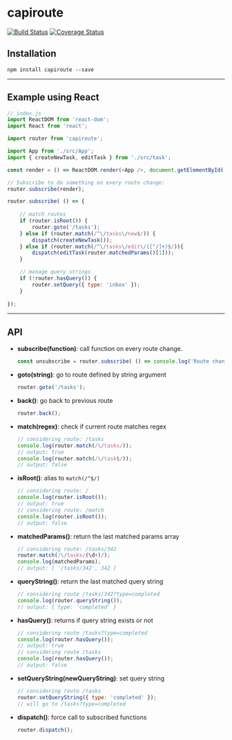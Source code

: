 # capiroute

[![Build Status](https://www.travis-ci.org/calimaborges/capiroute.svg?branch=master)](https://www.travis-ci.org/calimaborges/capiroute)
[![Coverage Status](https://coveralls.io/repos/github/calimaborges/capiroute/badge.svg?branch=master)](https://coveralls.io/github/calimaborges/capiroute?branch=master)

## Installation

```
npm install capiroute --save
```

---
## Example using React

```javascript
// index.js
import ReactDOM from 'react-dom';
import React from 'react';

import router from 'capiroute';

import App from './src/App';
import { createNewTask, editTask } from './src/task';

const render = () => ReactDOM.render(<App />, document.getElementById('root'));

// Subscribe to do something on every route change: 
router.subscribe(render);

router.subscribe( () => {
    
    // match routes
    if (router.isRoot()) {
        router.goto('/tasks');
    } else if (router.match(/^\/tasks\/new$/)) {
        dispatch(createNewTask());
    } else if (router.match(/^\/tasks\/edit\/([^/]+)$/)){
        dispatch(editTask(router.matchedParams()[1]));
    }

    // manage query strings
    if (!router.hasQuery()) {
        router.setQuery({ type: 'inbox' });
    }
    
});
```

---
## API

* **subscribe(function)**: call function on every route change.
    
    ```javascript
    const unsubscribe = router.subscribe( () => console.log('Route changed!') );
    ```
    
* **goto(string)**: go to route defined by string argument
 
    ```javascript
    router.goto('/tasks');
    ```

* **back()**: go back to previous route

    ```javascript
    router.back();
    ```
    
* **match(regex)**: check if current route matches regex
 
    ```javascript
    // considering route: /tasks
    console.log(router.match(/\/tasks/));
    // output: true
    console.log(router.match(/\/task$/));
    // output: false
    ```
        
* **isRoot()**: alias to `match(/^$/)`

    ```javascript
    // considering route: /
    console.log(router.isRoot());
    // output: true
    // considering route: /match
    console.log(router.isRoot());
    // output: false
    ```
    
        
* **matchedParams()**: return the last matched params array
 
    ```javascript
    // considering route: /tasks/342
    router.match(/\/tasks/(\d+)/);
    console.log(matchedParams);
    // output: [ '/tasks/342', 342 ]
    ```

* **queryString()**: return the last matched query string
 
    ```javascript
    // considering route /tasks/342?type=completed
    console.log(router.queryString());
    // output: { type: 'completed' }
    ```

* **hasQuery()**: returns if query string exists or not

    ```javascript
    // considering route /tasks?type=completed
    console.log(router.hasQuery());
    // output: true
    // considering route /tasks
    console.log(router.hasQuery());
    // output: false
    ```
* **setQueryString(newQueryString)**: set query string

    ```javascript
    // considering route /tasks
    router.setQueryString({ type: 'completed' });
    // will go to /tasks?type=completed
    ```
    
* **dispatch()**: force call to subscribed functions
  
    ```javascript
    router.dispatch();
    ```